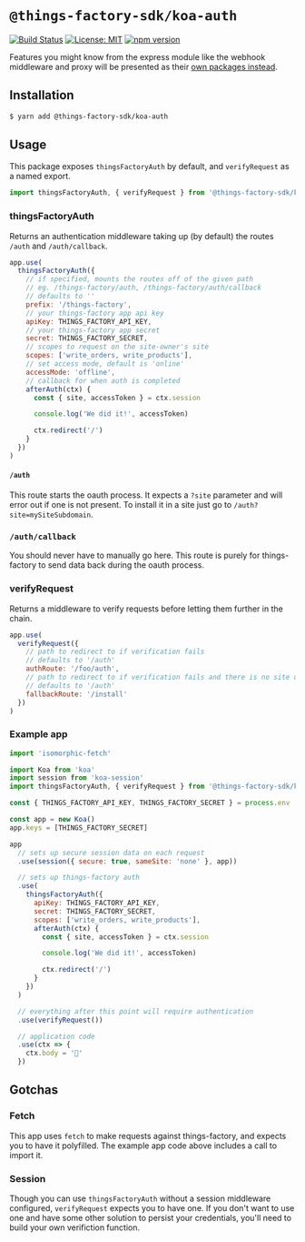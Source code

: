 # `@things-factory-sdk/koa-auth`

[![Build Status](https://travis-ci.org/things-factory/sdk.svg?branch=master)](https://travis-ci.org/things-factory/sdk)
[![License: MIT](https://img.shields.io/badge/License-MIT-green.svg)](LICENSE.md) [![npm version](https://badge.fury.io/js/%40things-factory-sdk%2Fkoa-auth.svg)](https://badge.fury.io/js/%40things-factory-sdk%2Fkoa-auth)

Features you might know from the express module like the webhook middleware and proxy will be presented as their [own packages instead](https://github.com/things-factory/sdk/blob/master/packages/koa-graphql-proxy/README.md).

## Installation

```bash
$ yarn add @things-factory-sdk/koa-auth
```

## Usage

This package exposes `thingsFactoryAuth` by default, and `verifyRequest` as a named export.

```js
import thingsFactoryAuth, { verifyRequest } from '@things-factory-sdk/koa-auth'
```

### thingsFactoryAuth

Returns an authentication middleware taking up (by default) the routes `/auth` and `/auth/callback`.

```js
app.use(
  thingsFactoryAuth({
    // if specified, mounts the routes off of the given path
    // eg. /things-factory/auth, /things-factory/auth/callback
    // defaults to ''
    prefix: '/things-factory',
    // your things-factory app api key
    apiKey: THINGS_FACTORY_API_KEY,
    // your things-factory app secret
    secret: THINGS_FACTORY_SECRET,
    // scopes to request on the site-owner's site
    scopes: ['write_orders, write_products'],
    // set access mode, default is 'online'
    accessMode: 'offline',
    // callback for when auth is completed
    afterAuth(ctx) {
      const { site, accessToken } = ctx.session

      console.log('We did it!', accessToken)

      ctx.redirect('/')
    }
  })
)
```

#### `/auth`

This route starts the oauth process. It expects a `?site` parameter and will error out if one is not present. To install it in a site just go to `/auth?site=mySiteSubdomain`.

### `/auth/callback`

You should never have to manually go here. This route is purely for things-factory to send data back during the oauth process.

### verifyRequest

Returns a middleware to verify requests before letting them further in the chain.

```javascript
app.use(
  verifyRequest({
    // path to redirect to if verification fails
    // defaults to '/auth'
    authRoute: '/foo/auth',
    // path to redirect to if verification fails and there is no site on the query
    // defaults to '/auth'
    fallbackRoute: '/install'
  })
)
```

### Example app

```javascript
import 'isomorphic-fetch'

import Koa from 'koa'
import session from 'koa-session'
import thingsFactoryAuth, { verifyRequest } from '@things-factory-sdk/koa-auth'

const { THINGS_FACTORY_API_KEY, THINGS_FACTORY_SECRET } = process.env

const app = new Koa()
app.keys = [THINGS_FACTORY_SECRET]

app
  // sets up secure session data on each request
  .use(session({ secure: true, sameSite: 'none' }, app))

  // sets up things-factory auth
  .use(
    thingsFactoryAuth({
      apiKey: THINGS_FACTORY_API_KEY,
      secret: THINGS_FACTORY_SECRET,
      scopes: ['write_orders, write_products'],
      afterAuth(ctx) {
        const { site, accessToken } = ctx.session

        console.log('We did it!', accessToken)

        ctx.redirect('/')
      }
    })
  )

  // everything after this point will require authentication
  .use(verifyRequest())

  // application code
  .use(ctx => {
    ctx.body = '🎉'
  })
```

## Gotchas

### Fetch

This app uses `fetch` to make requests against things-factory, and expects you to have it polyfilled. The example app code above includes a call to import it.

### Session

Though you can use `thingsFactoryAuth` without a session middleware configured, `verifyRequest` expects you to have one. If you don't want to use one and have some other solution to persist your credentials, you'll need to build your own verifiction function.
